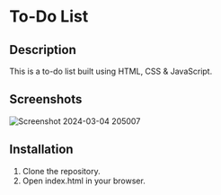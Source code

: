 # To-Do List

## Description
This is a to-do list built using HTML, CSS & JavaScript.

## Screenshots
![Screenshot 2024-03-04 205007](https://github.com/HugoAdona/ToDo-List/assets/159626840/3dc0fd9b-9494-42c2-ab93-f8e84318dcce)

## Installation
1. Clone the repository.
2. Open index.html in your browser.
